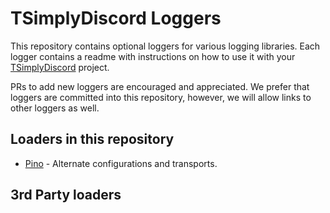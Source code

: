 # TSimplyDiscord Loggers

This repository contains optional loggers for various logging libraries. Each logger contains a readme with instructions on how to use it with your [TSimplyDiscord](https://github.com/TSimplyDiscord/TSimplyDiscord/) project.

PRs to add new loggers are encouraged and appreciated.  We prefer that loggers are committed into this repository, however, we will allow links to other loggers as well.

## Loaders in this repository
- [Pino](./loggers/pino) - Alternate configurations and transports.
## 3rd Party loaders